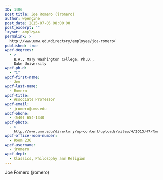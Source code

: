 ```yaml
---
ID: 1406
post_title: Joe Romero (jromero)
author: wpengine
post_date: 2015-07-06 08:00:00
post_excerpt: ""
layout: employee
permalink: >
  http://www.umw.edu/directory/employee/joe-romero/
published: true
wpcf-degrees:
  - >
    B.A., Mary Washington College; Ph.D.,
    Duke University
wpcf-ph-d:
  - "1"
wpcf-first-name:
  - Joe
wpcf-last-name:
  - Romero
wpcf-title:
  - Associate Professor
wpcf-email:
  - jromero@umw.edu
wpcf-phone:
  - (540) 654-1340
wpcf-photo:
  - >
    http://www.umw.edu/directory/wp-content/uploads/sites/4/2015/07/Romero_Joseph_429.jpg
wpcf-office-room-number:
  - Room 236
wpcf-username:
  - jromero
wpcf-dept:
  - Classics, Philosophy and Religion
---
```

Joe Romero (jromero)
